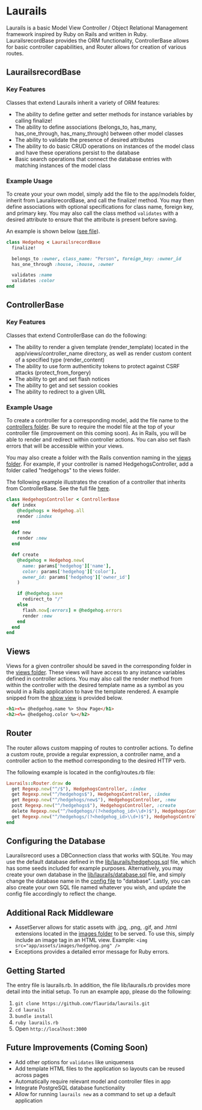 # Laurails

Laurails is a basic Model View Controller / Object Relational Management framework inspired by Ruby on Rails and written in Ruby. LaurailsrecordBase provides the ORM functionality, ControllerBase allows for basic controller capabilities, and Router allows for creation of various routes.

## LaurailsrecordBase

### Key Features

Classes that extend Laurails inherit a variety of ORM features:

* The ability to define getter and setter methods for instance variables by calling finalize!
* The ability to define associations (belongs_to, has_many, has_one_through, has_many_through) between other model classes
* The ability to validate the presence of desired attributes
* The ability to do basic CRUD operations on instances of the model class and have these operations persist to the database
* Basic search operations that connect the database entries with matching instances of the model class

### Example Usage

To create your your own model, simply add the file to the app/models folder, inherit from LaurailsrecordBase, and call the finalize! method. You may then define associations with optional specifications for class name, foreign key, and primary key. You may also call the class method `validates` with a desired attribute to ensure that the attribute is present before saving.

An example is shown below ([see file](./app/models/hedgehog.rb)).

```ruby
class Hedgehog < LaurailsrecordBase
  finalize!

  belongs_to :owner, class_name: "Person", foreign_key: :owner_id
  has_one_through :house, :house, :owner

  validates :name
  validates :color
end
```

## ControllerBase

### Key Features

Classes that extend ControllerBase can do the following:

* The ability to render a given template (render_template) located in the app/views/controller_name directory, as well as render custom content of a specified type  (render_content)
* The ability to use form authenticity tokens to protect against CSRF attacks (protect_from_forgery)
* The ability to get and set flash notices
* The ability to get and set session cookies
* The ability to redirect to a given URL

### Example Usage

To create a controller for a corresponding model, add the file name to the [controllers folder](./app/controllers). Be sure to require the model file at the top of your controller file (improvement on this coming soon). As in Rails, you will be able to render and redirect within controller actions. You can also set flash errors that will be accessible within your views.

You may also create a folder with the Rails convention naming in the [views folder](./app/views/). For example, if your controller is named HedgehogsController, add a folder called "hedgehogs" to the views folder.

The following example illustrates the creation of a controller that inherits from ControllerBase. See the full file [here](./app/controllers/hedgehogs_controller.rb).

```ruby
class HedgehogsController < ControllerBase
  def index
    @hedgehogs = Hedgehog.all
    render :index
  end

  def new
    render :new
  end

  def create
    @hedgehog = Hedgehog.new(
      name: params['hedgehog']['name'],
      color: params['hedgehog']['color'],
      owner_id: params['hedgehog']['owner_id']
    )

    if @hedgehog.save
      redirect_to "/"
    else
      flash.now[:errors] = @hedgehog.errors
      render :new
    end
  end
end
```

## Views

Views for a given controller should be saved in the corresponding folder in the [views folder](./app/assets/views). These views will have access to any instance variables defined in controller actions. You may also call the render method from within the controller with the desired template name as a symbol as you would in a Rails application to have the template rendered. A example snipped from the [show view](./app/assets/views/show.html.erb) is provided below.

```html
<h1><%= @hedgehog.name %> Show Page</h1>
<h2><%= @hedgehog.color %></h2>
```

## Router

The router allows custom mapping of routes to controller actions. To define a custom route, provide a regular expression, a controller name, and a controller action to the method corresponding to the desired HTTP verb.

The following example is located in the config/routes.rb file:

```ruby
Laurails::Router.draw do
  get Regexp.new("^/$"), HedgehogsController, :index
  get Regexp.new("^/hedgehogs$"), HedgehogsController, :index
  get Regexp.new("^/hedgehogs/new$"), HedgehogsController, :new
  post Regexp.new("^/hedgehogs$"), HedgehogsController, :create
  delete Regexp.new("^/hedgehogs/(?<hedgehog_id>\\d+)$"), HedgehogsController, :destroy
  get Regexp.new("^/hedgehogs/(?<hedgehog_id>\\d+)$"), HedgehogsController, :show
end
```

## Configuring the Database

Laurailsrecord uses a DBConnection class that works with SQLite. You may use the default database defined in the  [lib/laurails/hedgehogs.sql](./lib/laurails/hedgehogs.sql) file, which has some seeds included for example purposes. Alternatively, you may create your own database in the [lib/laurails/database.sql](./lib/laurails/database.sql) file, and simply change the database name in the [config file](./config/database.yml) to "database". Lastly, you can also create your own SQL file named whatever you wish, and update the config file accordingly to reflect the change.

## Additional Rack Middleware

* AssetServer allows for static assets with .jpg, .png, .gif, and .html extensions located in the [images folder](./app/assets/images) to be served. To use this, simply include an image tag in an HTML view. Example: `<img src="app/assets/images/hedgehog.png" />`
* Exceptions provides a detailed error message for Ruby errors.

## Getting Started

The entry file is laurails.rb. In addition, the file lib/laurails.rb provides more detail into the initial setup. To run an example app, please do the following:

1. `git clone https://github.com/flaurida/laurails.git`
2. `cd laurails`
3. `bundle install`
4. `ruby laurails.rb`
5. Open `http://localhost:3000`

## Future Improvements (Coming Soon)

* Add other options for `validates` like uniqueness
* Add template HTML files to the application so layouts can be reused across pages
* Automatically require relevant model and controller files in app
* Integrate PostgreSQL database functionality
* Allow for running `laurails new` as a command to set up a default application
